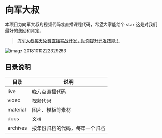# 向军大叔

本项目为向军大叔的视频代码或直播课程代码，希望大家能给个 `star` 这是对我们最好的鼓励和肯定。

> [向军大叔每天免费直播实战开发，助你提升开发技能！](http://www.aoxiangjun.com) 

![image-20181010222329263](http://www.aoxiangjun.com/images/xj.jpeg)

## 目录说明

| 目录     | 说明                           |
| -------- | ------------------------------ |
| live     | 晚八点直播代码                 |
| video    | 视频代码                       |
| material | 图片、模板等素材               |
| docs     | 文档                           |
| archives | 按年份归档的代码，每年一个归档 |